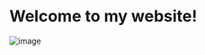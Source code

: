 # Welcome to my website!
![image](https://github.com/user-attachments/assets/b9609ce9-e689-40a9-9da9-aa335595595f)
